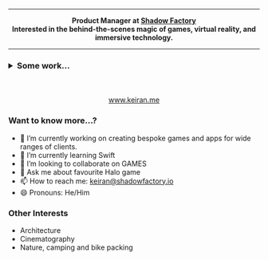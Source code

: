 
---

<p align="center">
  <strong>
    Product Manager at <a href="https://www.shadowfactory.io/">Shadow Factory</a>
    <br>
    Interested in the behind-the-scenes magic of games, virtual reality, and immersive technology.
  </strong>
</p>

---

<h3>
<details>
  <summary>Some work...</summary>
  <br>
  <img src="https://i.imgur.com/wtW4Y1o.png" width="100%"><br><br>
  <img src="https://i.imgur.com/puSbu7w.jpg" width="100%"><br><br>
  <img src="https://i.imgur.com/ODoZgWy.jpg" width="100%">
</details>
</h3>

<p align="center">
    <br><br>
    <a href="https://keiran.me">www.keiran.me</a>
</p>

### Want to know more...?
- 🔭 I’m currently working on creating bespoke games and apps for wide ranges of clients.
- 🌱 I’m currently learning Swift
- 👯 I’m looking to collaborate on GAMES
- 💬 Ask me about favourite Halo game
- 📫 How to reach me: keiran@shadowfactory.io
- 😄 Pronouns: He/Him


### Other Interests

* Architecture
* Cinematography
* Nature, camping and bike packing


